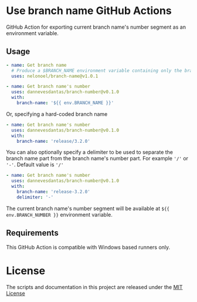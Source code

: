 # Use branch name GitHub Actions
GitHub Action for exporting current branch name's number segment as an environment variable.

## Usage

```yml
- name: Get branch name
  # Produce a $BRANCH_NAME environment variable containing only the branch name without the 'refs/heads/' part
  uses: nelonoel/branch-name@v1.0.1

- name: Get branch name's number
  uses: dannevesdantas/branch-number@v0.1.0
  with:
    branch-name: '${{ env.BRANCH_NAME }}'
```

Or, specifying a hard-coded branch name

```yml
- name: Get branch name's number
  uses: dannevesdantas/branch-number@v0.1.0
  with:
    branch-name: 'release/3.2.0'
```

You can also optionally specify a delimiter to be used to separate the branch name part from the branch name's number part. For example `'/'` or `'-'`. Default value is `'/'`

```yml
- name: Get branch name's number
  uses: dannevesdantas/branch-number@v0.1.0
  with:
    branch-name: 'release-3.2.0'
    delimiter: '-'
```

The current branch name's number segment will be available at `${{ env.BRANCH_NUMBER }}` environment variable.

## Requirements
This GitHub Action is compatible with Windows based runners only.

# License

The scripts and documentation in this project are released under the [MIT License](LICENSE)
